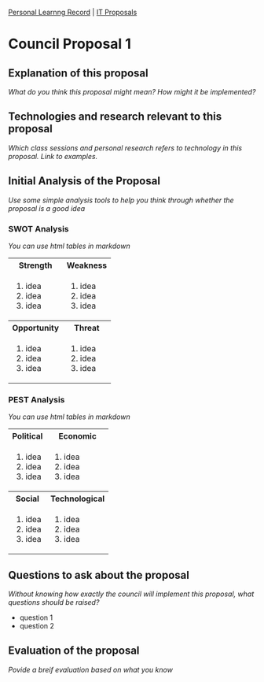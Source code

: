 [Personal Learnng Record](../../personal_learning_record/personal_learning_record.md) | [IT Proposals](../proposals/README.md) 

# Council Proposal 1

## Explanation of this proposal
*What do you think this proposal might mean? How might it be implemented?*

## Technologies and research relevant to this proposal
*Which class sessions and personal research refers to technology in this proposal. Link to examples.*

## Initial Analysis of the Proposal
*Use some simple analysis tools to help you think through whether the proposal is a good idea*

### SWOT Analysis
*You can use html tables in markdown*
 <table>
  <tr>
    <th>Strength</th>
    <th>Weakness</th>
  </tr>
  <tr>
    <td>
      <ol>
        <li>idea</li>
        <li>idea</li>
        <li>idea</li>
      </ol> 
    </td>
    <td>
      <ol>
        <li>idea</li>
        <li>idea</li>
        <li>idea</li>
      </ol> 
    </td>
  </tr>
  <tr>
    <th>Opportunity</th>
    <th>Threat</th>
  </tr>
  <tr>
    <td>
      <ol>
        <li>idea</li>
        <li>idea</li>
        <li>idea</li>
      </ol> 
    </td>
    <td>
      <ol>
        <li>idea</li>
        <li>idea</li>
        <li>idea</li>
      </ol> 
    </td>
  </tr>
</table> 

### PEST Analysis
*You can use html tables in markdown*

 <table>
  <tr>
    <th>Political</th>
    <th>Economic</th>
  </tr>
  <tr>
    <td>
      <ol>
        <li>idea</li>
        <li>idea</li>
        <li>idea</li>
      </ol> 
    </td>
    <td>
      <ol>
        <li>idea</li>
        <li>idea</li>
        <li>idea</li>
      </ol> 
    </td>
  </tr>
  <tr>
    <th>Social</th>
    <th>Technological</th>
  </tr>
  <tr>
    <td>
      <ol>
        <li>idea</li>
        <li>idea</li>
        <li>idea</li>
      </ol> 
    </td>
    <td>
      <ol>
        <li>idea</li>
        <li>idea</li>
        <li>idea</li>
      </ol> 
    </td>
  </tr>
</table> 

## Questions to ask about the proposal
*Without knowing how exactly the council will implement this proposal, what questions should be raised?*

* question 1
* question 2

## Evaluation of the proposal
*Povide a breif evaluation based on what you know*

